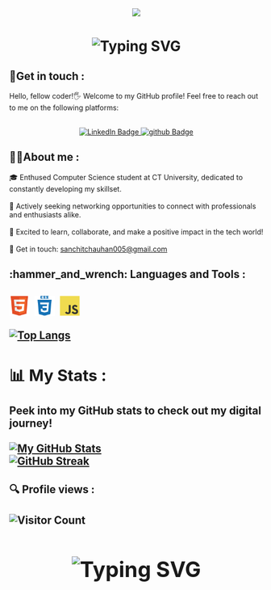  <div id="header" align="center">
  <img src="https://i.giphy.com/media/v1.Y2lkPTc5MGI3NjExemM0cGNydnM3eGg3ZWFldXNkdGt4dmpkdnZoYzB4c2tjNXo3N3drayZlcD12MV9pbnRlcm5hbF9naWZfYnlfaWQmY3Q9Zw/qgQUggAC3Pfv687qPC/giphy.gif"  width="400"/>
</div>

<div align="center"> 
    <h1> 
        <img src="https://readme-typing-svg.herokuapp.com?font=Jetbrains+mono&size=25&duration=3200&color=4FC3F7&center=true&vCenter=true&width=450&lines=Hey..+I'm+sanchit;Welcome+to+my+Github+profile!;Passionate+about+Coding!;Exploring+new+technologies!;Let's+code+together!" alt="Typing SVG"/> 
    </h1>
</div>

<h2 >🔗Get in touch :</h2>         

Hello, fellow coder!🖐️ Welcome to my GitHub profile! Feel free to reach out to me on the following platforms: <br> <br>
<div id="badges" align = "center">  
  <a href="https://www.linkedin.com/in/sanchit-chauhan-90009523a/">
    <img src="https://img.shields.io/badge/LinkedIn-blue?style=for-the-badge&logo=linkedin&logoColor=white" alt="LinkedIn Badge"/>
  </a>
   <a href="https://github.com/sanchitc05">
    <img src="https://img.shields.io/badge/Github-black?style=for-the-badge&logo=github&logoColor=white" alt="github Badge"/>
  </a>
</div>              
<h2 >👩‍💻About me : </h2>
    🎓 Enthused Computer Science student at CT University, dedicated to constantly developing my skillset. <br><br>
    🤝 Actively seeking networking opportunities to connect with professionals and enthusiasts alike.  <br><br>
    🚀 Excited to learn, collaborate, and make a positive impact in the tech world!  <br><br>
    📩 Get in touch: 
    <a href="mailto:sanchitchauhan005@gmail.com">sanchitchauhan005@gmail.com</a>
<h2>:hammer_and_wrench: Languages and Tools : <h2>
<div>
    <img src="https://github.com/devicons/devicon/blob/master/icons/html5/html5-original.svg" title="HTML5" alt="HTML" width="40" height="40"/>&nbsp;
  <img src="https://github.com/devicons/devicon/blob/master/icons/css3/css3-plain-wordmark.svg"  title="CSS3" alt="CSS" width="40" height="40"/>&nbsp;
  <img src="https://github.com/devicons/devicon/blob/master/icons/javascript/javascript-original.svg" title="JavaScript" alt="JavaScript" width="40" height="40"/>&nbsp;

[![Top Langs](https://github-readme-stats.vercel.app/api/top-langs/?username=sanchitc05&layout=compact&theme=dark&langs_count=10&card_width=445)](https://github.com/anuraghazra/github-readme-stats)

## 📊 My Stats :
Peek into my GitHub stats to check out my digital journey! <br> <br>
[![My GitHub Stats](https://github-readme-stats.vercel.app/api/?username=sanchitc05&count_private=true&theme=tokyonight&show_icons=true)](https://github.com/sanchitc05) <br>
[![GitHub Streak](https://github-readme-streak-stats.herokuapp.com?user=sanchitc05&theme=dark)](https://git.io/streak-stats)

#### 🔍 Profile views :
![Visitor Count](https://profile-counter.glitch.me/{sanchitc05}/count.svg)

<div align="center">
    <h1>
        <img src="https://readme-typing-svg.herokuapp.com?font=Jetbrains+mono&size=27&duration=3200&color=3E92CC&center=true&vCenter=true&width=650&lines=Enjoy+Coding..;Code+with+passion+,+create+with+purpose.;Commit+to+your+dreams+,+push+to+GitHub.;Craft+your+dreams+with+code.;Dream+big+,+code+bigger.." alt="Typing SVG"/>
    </h1>
</div>



